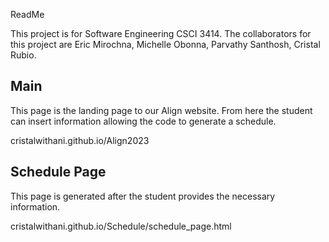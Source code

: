 ReadMe

This project is for Software Engineering CSCI 3414.
The collaborators for this project are Eric Mirochna, Michelle Obonna, Parvathy Santhosh, Cristal Rubio.

## Main

This page is the landing page to our Align website. From here the student can insert information allowing the code to generate a schedule.

cristalwithani.github.io/Align2023

## Schedule Page

This page is generated after the student provides the necessary information.

cristalwithani.github.io/Schedule/schedule_page.html
